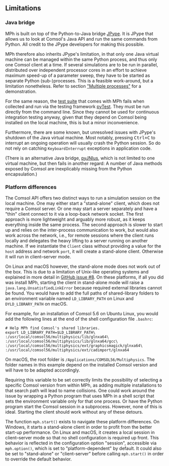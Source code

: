 ﻿Limitations
-----------

### Java bridge

MPh is built on top of the Python-to-Java bridge [JPype][jpype].
It is JPype that allows us to look at Comsol's Java API and run the
same commands from Python. All credit to the JPype developers for
making this possible.

MPh therefore also inherits JPype's limitation, in that only one Java
virtual machine can be managed within the same Python process, and thus
only one Comsol client at a time. If several simulations are to be run
in parallel, distributed over independent processor cores in an effort
to achieve maximum speed-up of a parameter sweep, they have to be
started as separate Python (sub-)processes. This is a feasible
work-around, but a limitation nonetheless. Refer to section  ["Multiple
processes"](demonstrations#multiple-process) for a demonstration.

For the same reason, the [test suite][tests] that comes with MPh fails
when collected and run via the testing framework [pyTest][pytest].
They must be run directly from the command line. Since they cannot be
used for continuous integration testing anyway, given that they depend
on Comsol being installed on the local machine, this is but a minor
inconvenience.

Furthermore, there are some known, but unresolved issues with JPype's
shutdown of the Java virtual machine. Most notably, pressing
<kbd>Ctrl+C</kbd> to interrupt an ongoing operation will usually crash
the Python session. So do not rely on catching `KeyboardInterrupt`
exceptions in application code.

(There is an alternative Java bridge, [pyJNIus][jnius], which is
not limited to one virtual machine, but then fails in another regard:
A number of Java methods exposed by Comsol are inexplicably missing
from the Python encapsulation.)


### Platform differences

The Comsol API offers two distinct ways to run a simulation session
on the local machine. One may either start a "stand-alone" client,
which does not require a Comsol server. Or one may start a server
separately and have a "thin" client connect to it via a loop-back
network socket. The first approach is more lightweight and arguably
more robust, as it keeps everything inside the same process. The
second approach is slower to start up and relies on the inter-process
communication to work, but would also work across the network, i.e.,
for remote sessions where the client runs locally and delegates the
heavy lifting to a server running on another machine. If we instantiate
the `Client` class without providing a value for the `host` address and
network `port`, it will create a stand-alone client. Otherwise it will
run in client–server mode.

On Linux and macOS however, the stand-alone mode does not work out of
the box. This is due to a limitation of Unix-like operating systems
and explained in more detail in [GitHub issue #8][issue8]. On these
platforms, if all you did was install MPh, starting the client in
stand-alone mode will raise a `java.lang.UnsatisfiedLinkError`
because required external libraries cannot be found. You would have
to add the full paths of shared-library folders to an environment
variable named `LD_LIBRARY_PATH` on Linux and `DYLD_LIBRARY_PATH` on
macOS.

For example, for an installation of Comsol 5.6 on Ubuntu Linux, you
would add the following lines at the end of the shell configuration
file `.bashrc`:
```shell
# Help MPh find Comsol's shared libraries.
export LD_LIBRARY_PATH=$LD_LIBRARY_PATH\
:/usr/local/comsol56/multiphysics/lib/glnxa64\
:/usr/local/comsol56/multiphysics/lib/glnxa64/gcc\
:/usr/local/comsol56/multiphysics/ext/graphicsmagick/glnxa64\
:/usr/local/comsol56/multiphysics/ext/cadimport/glnxa64
```

On macOS, the root folder is `/Applications/COMSOL56/Multiphysics`.
The folder names in this example depend on the installed Comsol version
and will have to be adapted accordingly.

Requiring this variable to be set correctly limits the possibility of
selecting a specific Comsol version from within MPh, as adding multiple
installations to that search path will lead to name collisions. One
could work around the issue by wrapping a Python program that uses MPh
in a shell script that sets the environment variable only for that one
process. Or have the Python program start the Comsol session in a
subprocess. However, none of this is ideal. Starting the client should
work without any of these detours.

The function `mph.start()` exists to navigate these platform
differences. On Windows, it starts a stand-alone client in order to
profit from the better start-up performance. On Linux and macOS, it
creates a local session in client–server mode so that no shell
configuration is required up front. This behavior is reflected in the
configuration option "session", accessible via `mph.option()`, which is
set to "platform-dependent" by default. It could also be set to
"stand-alone" or "client-server" before calling `mph.start()` in order
to override the default behavior.


[tests]:  https://github.com/John-Hennig/mph/tree/master/tests
[jpype]:  https://github.com/jpype-project/jpype
[jnius]:  https://pyjnius.readthedocs.io
[pytest]: https://docs.pytest.org
[issue8]: https://github.com/John-Hennig/MPh/issues/8
